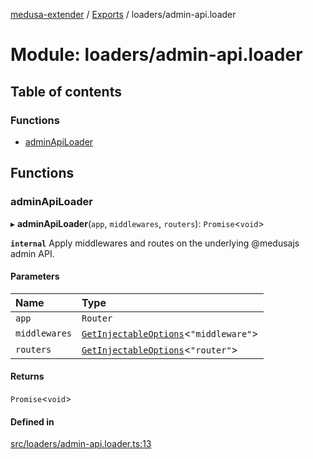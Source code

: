 [medusa-extender](../README.md) / [Exports](../modules.md) / loaders/admin-api.loader

# Module: loaders/admin-api.loader

## Table of contents

### Functions

- [adminApiLoader](loaders_admin_api_loader.md#adminapiloader)

## Functions

### adminApiLoader

▸ **adminApiLoader**(`app`, `middlewares`, `routers`): `Promise`<`void`\>

**`internal`**
Apply middlewares and routes on the underlying @medusajs admin API.

#### Parameters

| Name | Type |
| :------ | :------ |
| `app` | `Router` |
| `middlewares` | [`GetInjectableOptions`](core_types.md#getinjectableoptions)<``"middleware"``\> |
| `routers` | [`GetInjectableOptions`](core_types.md#getinjectableoptions)<``"router"``\> |

#### Returns

`Promise`<`void`\>

#### Defined in

[src/loaders/admin-api.loader.ts:13](https://github.com/adrien2p/medusa-extender/blob/e82d041/src/loaders/admin-api.loader.ts#L13)
